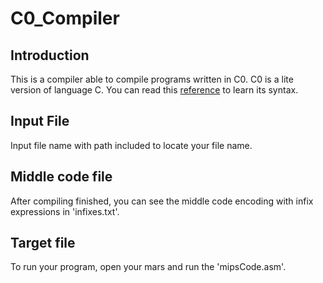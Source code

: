﻿# C0_Compiler  
## Introduction  
  This is a compiler able to compile programs written in C0. C0 is a lite version of language C. You can read this [reference](http://c0.typesafety.net/doc/c0-reference.pdf) to learn its syntax.
## Input File   
  Input file name with path included to locate your file name.  
## Middle code file  
  After compiling finished, you can see the middle code encoding with infix expressions in 'infixes.txt'.  
## Target file
  To run your program, open your mars and run the 'mipsCode.asm'.

